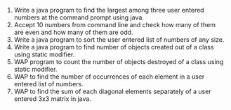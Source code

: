 1) Write a java program to find the largest among three user entered numbers at the command prompt using java.
2) Accept 10 numbers from command line and check how many of them are even and how many of them are odd.
3) Write a java program to sort the user entered list of numbers of any size.
4) Write a java program to find number of objects created out of a class using static modifier.
5) WAP program to count the number of objects destroyed of a class using static modifier.
6) WAP to find the number of occurrences of each element in a user entered list of numbers.
7) WAP to find the sum of each diagonal elements separately of a user entered 3x3 matrix in java.
